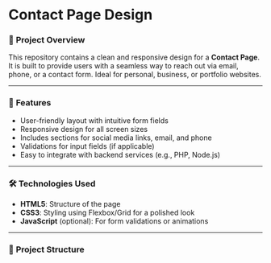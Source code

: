 # Contact Page Design

### 🌟 **Project Overview**
This repository contains a clean and responsive design for a **Contact Page**. It is built to provide users with a seamless way to reach out via email, phone, or a contact form. Ideal for personal, business, or portfolio websites.

---

### 🚀 **Features**
- User-friendly layout with intuitive form fields
- Responsive design for all screen sizes
- Includes sections for social media links, email, and phone
- Validations for input fields (if applicable)
- Easy to integrate with backend services (e.g., PHP, Node.js)

---

### 🛠️ **Technologies Used**
- **HTML5**: Structure of the page
- **CSS3**: Styling using Flexbox/Grid for a polished look
- **JavaScript** (optional): For form validations or animations

---

### 📂 **Project Structure**
